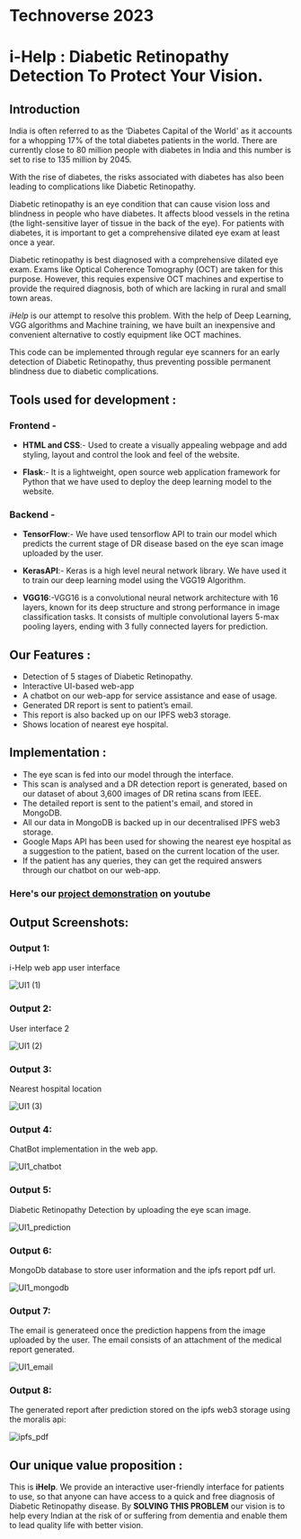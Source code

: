 # Technoverse 2023 
# i-Help : Diabetic Retinopathy Detection To Protect Your Vision.

## Introduction
India is often referred to as the ‘Diabetes Capital of the World' as it accounts for a whopping 17% of the total diabetes patients in the world. There are currently close to 80 million people with diabetes in India and this number is set to rise to 135 million by 2045.

With the rise of diabetes, the risks associated with diabetes has also been leading to complications like Diabetic Retinopathy.

Diabetic retinopathy is an eye condition that can cause vision loss and blindness in people who have diabetes. It affects blood vessels in the retina (the light-sensitive layer of tissue in the back of the eye). For patients with diabetes, it is important to get a comprehensive dilated eye exam at least once a year. 

Diabetic retinopathy is best diagnosed with a comprehensive dilated eye exam. Exams like Optical Coherence Tomography (OCT) are taken for this purpose. However, this requies expensive OCT machines and expertise to provide the required diagnosis, both of which are lacking in rural and small town areas.  


*iHelp* is our attempt to resolve this problem. With the help of Deep Learning, VGG algorithms and Machine training, we have built an inexpensive and convenient alternative to costly equipment like OCT machines. 

This code can be implemented through regular eye scanners for an early detection of Diabetic Retinopathy, thus preventing possible permanent blindness due to diabetic complications. 

## Tools used for development :

### Frontend - 
- **HTML and CSS**:- Used to create a visually appealing webpage and add styling, layout and control the look and feel of the website. 

- **Flask**:- It is a lightweight, open source web application framework for Python that we have used to deploy the deep learning model to the website.

### Backend -
- **TensorFlow**:- We have used tensorflow API to train our model which predicts the current stage of DR disease based on the eye scan image uploaded by the user.

- **KerasAPI**:- Keras is a high level neural network library. We have used it to train our deep learning model using the VGG19 Algorithm.

- **VGG16**:-VGG16 is a convolutional neural network architecture with 16 layers, known for its deep structure and strong performance in image classification tasks. It consists of multiple convolutional layers 5-max pooling layers, ending with 3 fully connected layers for prediction.

## Our Features : 
- Detection of 5 stages of Diabetic Retinopathy.
- Interactive UI-based web-app
- A chatbot on our web-app for service assistance and ease of usage.
- Generated DR report is sent to patient’s email.
- This report is also backed up on our IPFS web3 storage.
- Shows location of nearest eye hospital.

## Implementation :
- The eye scan is fed into our model through the interface.
- This scan is analysed and a DR detection report is generated, based on our dataset of about 3,600 images of DR retina scans from IEEE.
- The detailed report is sent to the patient's email, and stored in MongoDB.
- All our data in MongoDB is backed up in our decentralised IPFS web3 storage.
- Google Maps API has been used for showing the nearest eye hospital as a suggestion to the patient, based on the current location of the user.
- If the patient has any queries, they can get the required answers through our chatbot on our web-app.
  
### Here's our [project demonstration](https://youtu.be/34BKagFus_A) on youtube

## Output Screenshots:
### Output 1:
i-Help web app user interface

![UI1 (1)](https://github.com/PMalvikaReddy/Technoverse_iHelp-DiabeticRetinopathyDetection/assets/116015331/be84ec36-7547-4490-a25a-54587b0d462d)

### Output 2:
User interface 2

![UI1 (2)](https://github.com/PMalvikaReddy/Technoverse_iHelp-DiabeticRetinopathyDetection/assets/116015331/ab8a1eee-fdc1-4d2d-8c80-9a309d38d5e0)

### Output 3:
Nearest hospital location

![UI1 (3)](https://github.com/PMalvikaReddy/Technoverse_iHelp-DiabeticRetinopathyDetection/assets/116015331/c26d0c87-c242-4a6d-85df-7049f2117173)

### Output 4:
ChatBot implementation in the web app.

![UI1_chatbot](https://github.com/PMalvikaReddy/Technoverse_iHelp-DiabeticRetinopathyDetection/assets/116015331/bcd33001-ac75-4c50-9320-0b8857c8445a)

### Output 5:
Diabetic Retinopathy Detection by uploading the eye scan image.

![UI1_prediction](https://github.com/PMalvikaReddy/Technoverse_iHelp-DiabeticRetinopathyDetection/assets/116015331/52212b2b-a2ee-4ebb-a101-59ef5352679f)

### Output 6:
MongoDb database to store user information and the ipfs report pdf url.

![UI1_mongodb](https://github.com/PMalvikaReddy/Technoverse_iHelp-DiabeticRetinopathyDetection/assets/116015331/1cacc278-10fe-4578-8a14-bd15d37f24a4)

### Output 7:
The email is generateed once the prediction happens from the image uploaded by the user. The email consists of an attachment of the medical report generated.

![UI1_email](https://github.com/PMalvikaReddy/Technoverse_iHelp-DiabeticRetinopathyDetection/assets/116015331/049800d7-f6e5-4cfa-82b5-5b53e0f9d0f9)

### Output 8:
The generated report after prediction stored on the ipfs web3 storage using the moralis api:

![ipfs_pdf](https://github.com/PMalvikaReddy/Technoverse_iHelp-DiabeticRetinopathyDetection/assets/116015331/bbd4a376-8fdc-4ba2-9420-8e2c10b11cc6)

## Our unique value proposition :
This is **iHelp**.
We provide an interactive user-friendly interface for patients to  use, so that anyone can have access to a quick and free diagnosis of Diabetic Retinopathy disease. By **SOLVING THIS PROBLEM** our vision is to help every Indian at the risk of or suffering from dementia and enable them to lead quality life with better vision.








